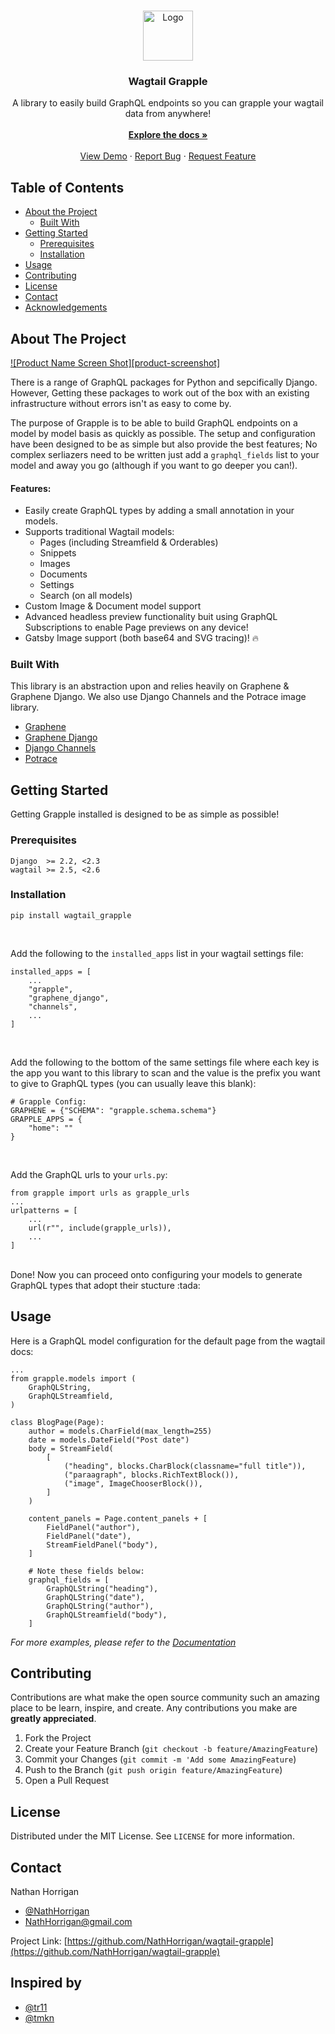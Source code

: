 <!-- PROJECT LOGO -->
<br />
<p align="center">
  <a href="https://github.com/NathHorrigan/wagtail-grapple">
    <img src="https://github.com/othneildrew/Best-README-Template/raw/master/logo.png" alt="Logo" width="80" height="80">
  </a>

  <h3 align="center">Wagtail Grapple</h3>

  <p align="center">
    A library to easily build GraphQL endpoints so you can grapple your wagtail data from anywhere!
    <br />
    <br/>
    <a href="https://github.com/NathHorrigan/wagtail-grapple"><strong>Explore the docs »</strong></a>
    <br />
    <br />
    <a href="https://github.com/NathHorrigan/wagtail-grapple">View Demo</a>
    ·
    <a href="https://github.com/NathHorrigan/wagtail-grapple/issues">Report Bug</a>
    ·
    <a href="https://github.com/NathHorrigan/wagtail-grapple/issues">Request Feature</a>
  </p>
</p>



<!-- TABLE OF CONTENTS -->
## Table of Contents

* [About the Project](#about-the-project)
  * [Built With](#built-with)
* [Getting Started](#getting-started)
  * [Prerequisites](#prerequisites)
  * [Installation](#installation)
* [Usage](#usage)
* [Contributing](#contributing)
* [License](#license)
* [Contact](#contact)
* [Acknowledgements](#acknowledgements)



<!-- ABOUT THE PROJECT -->
## About The Project

[![Product Name Screen Shot][product-screenshot]](https://example.com)

There is a range of GraphQL packages for Python and sepcifically Django. 
However, Getting these packages to work out of the box with an existing infrastructure 
without errors isn't as easy to come by.

The purpose of Grapple is to be able to build GraphQL endpoints on a model by model
basis as quickly as possible. The setup and configuration have been designed 
to be as simple but also provide the best features;
No complex serliazers need to be written just add a `graphql_fields` list 
to your model and away you go (although if you want to go deeper you can!).

#### Features:
* Easily create GraphQL types by adding a small annotation in your models.
* Supports traditional Wagtail models:
    - Pages (including Streamfield & Orderables)
    - Snippets
    - Images
    - Documents
    - Settings
    - Search (on all models)
* Custom Image & Document model support
* Advanced headless preview functionality buit using GraphQL Subscriptions to enable Page previews on any device!
* Gatsby Image support (both base64 and SVG tracing)! :fire:


### Built With
This library is an abstraction upon and relies heavily on Graphene & Graphene Django.
We also use Django Channels and the Potrace image library.
* [Graphene](https://github.com/graphql-python/graphene)
* [Graphene Django](https://github.com/graphql-python/graphene)
* [Django Channels](https://github.com/django/channels)
* [Potrace](https://github.com/skyrpex/potrace)


<!-- GETTING STARTED -->
## Getting Started

Getting Grapple installed is designed to be as simple as possible!

### Prerequisites
```
Django  >= 2.2, <2.3
wagtail >= 2.5, <2.6
```

### Installation
`pip install wagtail_grapple`

<br />

Add the following to the `installed_apps` list in your wagtail settings file:

```
installed_apps = [
    ...
    "grapple",
    "graphene_django",
    "channels",
    ...
]
```

<br />

Add the following to the bottom of the same settings file where each key is the app you want to this library to scan and the value is the prefix you want to give to GraphQL types (you can usually leave this blank):

```
# Grapple Config:
GRAPHENE = {"SCHEMA": "grapple.schema.schema"}
GRAPPLE_APPS = {
    "home": ""
}
```

<br />

Add the GraphQL urls to your `urls.py`:

```
from grapple import urls as grapple_urls
...
urlpatterns = [
    ...
    url(r"", include(grapple_urls)),
    ...
]
```

<br/>
Done! Now you can proceed onto configuring your models to generate GraphQL types that adopt their stucture :tada:


<!-- USAGE EXAMPLES -->
## Usage

Here is a GraphQL model configuration for the default page from the wagtail docs:
```
...
from grapple.models import (
    GraphQLString,
    GraphQLStreamfield,
)

class BlogPage(Page):
    author = models.CharField(max_length=255)
    date = models.DateField("Post date")
    body = StreamField(
        [
            ("heading", blocks.CharBlock(classname="full title")),
            ("paraagraph", blocks.RichTextBlock()),
            ("image", ImageChooserBlock()),
        ]
    )

    content_panels = Page.content_panels + [
        FieldPanel("author"),
        FieldPanel("date"),
        StreamFieldPanel("body"),
    ]

    # Note these fields below:
    graphql_fields = [
        GraphQLString("heading"),
        GraphQLString("date"),
        GraphQLString("author"),
        GraphQLStreamfield("body"),
    ]
```

_For more examples, please refer to the [Documentation](https://example.com)_



<!-- CONTRIBUTING -->
## Contributing

Contributions are what make the open source community such an amazing place to be learn, inspire, and create. Any contributions you make are **greatly appreciated**.

1. Fork the Project
2. Create your Feature Branch (`git checkout -b feature/AmazingFeature`)
3. Commit your Changes (`git commit -m 'Add some AmazingFeature`)
4. Push to the Branch (`git push origin feature/AmazingFeature`)
5. Open a Pull Request



<!-- LICENSE -->
## License

Distributed under the MIT License. See `LICENSE` for more information.



<!-- CONTACT -->
## Contact

Nathan Horrigan 
- [@NathHorrigan](https://github.com/NathHorrigan) 
- NathHorrigan@gmail.com

Project Link: [https://github.com/NathHorrigan/wagtail-grapple](https://github.com/NathHorrigan/wagtail-grapple)



<!-- ACKNOWLEDGEMENTS -->
## Inspired by
* [@tr11](https://github.com/tr11)
* [@tmkn](https://github.com/tmkn)
